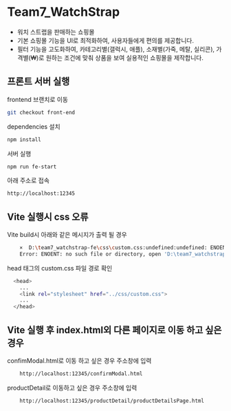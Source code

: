 # Team7_WatchStrap
- 워치 스트랩을 판매하는 쇼핑몰
- 기본 쇼핑몰 기능을 UI로 최적화하여, 사용자들에게 편의를 제공합니다.
- 필터 기능을 고도화하여, 카테고리별(갤럭시, 애플), 소재별(가죽, 메탈, 실리콘), 가격별(₩)로 원하는 조건에 맞춰 상품을 보여 실용적인 쇼핑몰을 제작합니다.

 
## 프론트 서버 실행

frontend 브랜치로 이동

~~~bash  
git checkout front-end
~~~

dependencies 설치

~~~bash  
npm install
~~~

서버 실행

~~~bash  
npm run fe-start
~~~  

아래 주소로 접속

~~~bash  
http://localhost:12345
~~~  

## Vite 실행시 css 오류

Vite build시 아래와 같은 메시지가 출력 될 경우

~~~bash  
    ×  D:\team7_watchstrap-fe\css\custom.css:undefined:undefined: ENOENT: no such file or directory, open 'D:\team7_watchstrap-fe\css\custom.css'
    Error: ENOENT: no such file or directory, open 'D:\team7_watchstrap-fe\css\custom.css'
~~~  

head 태그의 custom.css 파일 경로 확인
~~~bash
  <head>
    ...
    <link rel="stylesheet" href="../css/custom.css">
    ...
  </head>
~~~

## Vite 실행 후 index.html외 다른 페이지로 이동 하고 싶은 경우
  confimModal.html로 이동 하고 싶은 경우 주소창에 입력
~~~bash  
    http://localhost:12345/confirmModal.html
~~~  
  productDetail로 이동하고 싶은 경우 주소창에 입력
~~~bash  
    http://localhost:12345/productDetail/productDetailsPage.html
~~~  
